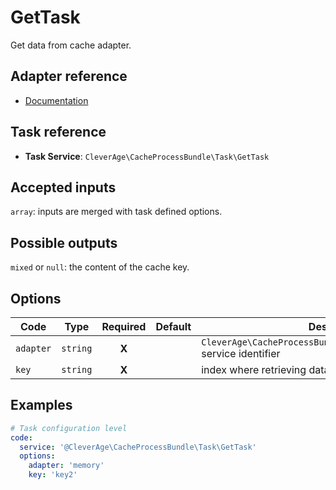 GetTask
===============

Get data from cache adapter.

Adapter reference
--------------

* [Documentation](../adapter.md)

Task reference
--------------

* **Task Service**: `CleverAge\CacheProcessBundle\Task\GetTask`

Accepted inputs
---------------

`array`: inputs are merged with task defined options.

Possible outputs
----------------

`mixed` or `null`: the content of the cache key.

Options
-------

| Code      | Type     | Required | Default  | Description                                                                |
|-----------|----------|:--------:|----------|----------------------------------------------------------------------------|
| `adapter` | `string` |  **X**   |          | `CleverAge\CacheProcessBundle\Adapter\AdapterInterface` service identifier |
| `key`     | `string` |  **X**   |          | index where retrieving data                                                |

Examples
--------

```yaml
# Task configuration level
code:
  service: '@CleverAge\CacheProcessBundle\Task\GetTask'
  options:
    adapter: 'memory'
    key: 'key2'
```
